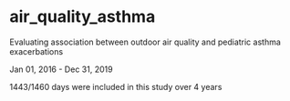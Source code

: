 # air_quality_asthma
Evaluating association between outdoor air quality and pediatric asthma exacerbations 

Jan 01, 2016 - Dec 31, 2019

1443/1460 days were included in this study over 4 years
